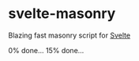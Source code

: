 # svelte-masonry
Blazing fast masonry script for [Svelte](https://svelte.dev/) 

0% done...
15% done...

